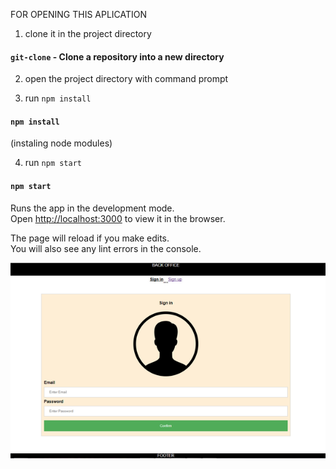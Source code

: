 FOR OPENING THIS APLICATION

1. clone it in the project directory
#### `git-clone` - Clone a repository into a new directory

2. open the project directory with command prompt

3. run `npm install` 
#### `npm install` 

(instaling node modules)

4. run `npm start`
#### `npm start`

Runs the app in the development mode.<br>
Open [http://localhost:3000](http://localhost:3000) to view it in the browser.

The page will reload if you make edits.<br>
You will also see any lint errors in the console.



![Screenshot](Screenshot.png)
